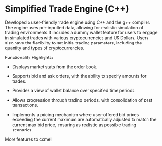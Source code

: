 # Simplified Trade Engine (C++)
Developed a user-friendly trade engine using C++ and the g++ compiler.
The engine uses pre-inputted data, allowing for realistic simulation of trading environments.It includes a dummy wallet feature for users to engage in simulated trades with various cryptocurrencies and US Dollars. Users also have the flexibility to set initial trading parameters, including the quantity and types of cryptocurrencies.

Functionality Highlights:

- Displays market stats from the order book.

- Supports bid and ask orders, with the ability to specify amounts for trades.

- Provides a view of wallet balance over specified time periods.

- Allows progression through trading periods, with consolidation of past transactions.

- Implements a pricing mechanism where user-offered bid prices exceeding the current maximum are automatically adjusted to match the current max bid price, ensuring as realistic as possible trading scenarios.

More features to come!
